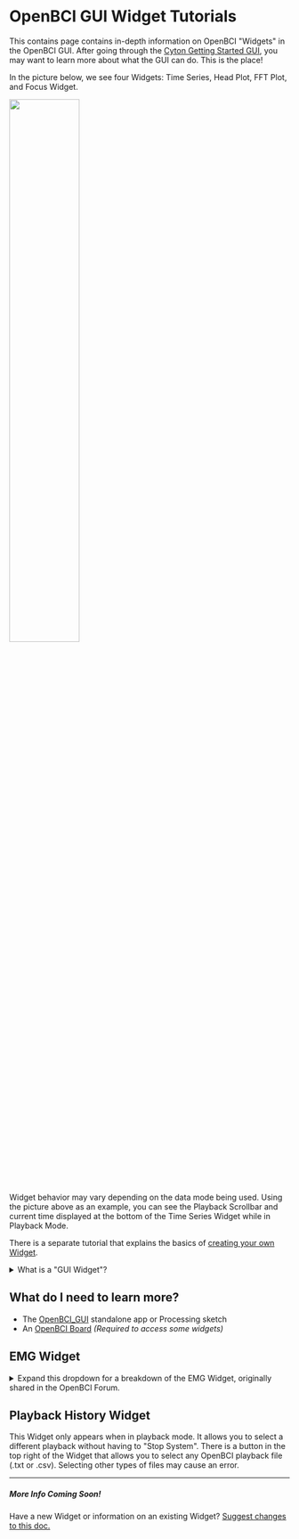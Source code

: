 # OpenBCI GUI Widget Tutorials

This contains page contains in-depth information on OpenBCI "Widgets" in the OpenBCI GUI. After going through the [Cyton Getting Started GUI](https://docs.openbci.com/Tutorials/01-Cyton_Getting%20Started_Guidem), you may want to learn more about what the GUI can do. This is the place!

In the picture below, we see four Widgets: Time Series, Head Plot, FFT Plot, and Focus Widget.

<img src="https://github.com/OpenBCI/Docs/blob/master/assets/images/GUI-V4-Screenshot.jpg?raw=true" width="50%">

Widget behavior may vary depending on the data mode being used. Using the picture above as an example, you can see the Playback Scrollbar and current time displayed at the bottom of the Time Series Widget while in Playback Mode.

There is a separate tutorial that explains the basics of [creating your own Widget](https://docs.openbci.com/Tutorials/16-Custom_Widgets).

<details><summary> What is a "GUI Widget"?</summary><br>

#### What is a GUI Widget?

GUI widgets are the mini tools that fit into the OpenBCI GUI's interface panes. Examples of GUI widgets include the Time Series, the FFT widget, the Networking widget, and so on. In the upper left hand corner of every widget there is a dropdown menu that lists all of the available widgets. If you click the dropdown and select a new widget from the dropdown, it will replace the widget that currently fills the container you are inside of. You can rearrange the layout of the widget containers by clicking the "Layout" button in the upper righthand side of the GUI. The FFT widget is pictured below.

![image](../assets/images/fftWidget.png)

</details>

## What do I need to learn more?
- The [OpenBCI_GUI](https://github.com/OpenBCI/OpenBCI_GUI/releases/latest) standalone app or Processing sketch
- An [OpenBCI Board](https://shop.openbci.com/collections/frontpage) *(Required to access some widgets)*

## EMG Widget

<details><summary> Expand this dropdown for a breakdown of the EMG Widget, originally shared in the OpenBCI Forum.</summary><br>

**In a nutshell, we are trying to map the current flex of a muscle into the "comfortable flex range" of said muscle, and then represent that as a decimal between 0 and 1.** Having the normalized value is nice because then you can apply it as scalar to any other variable, allowing for a pseudo-analog mapping of the strength of any muscle flex to an arbitrary output. In theory, if you relax, the value will be 0, and if you flex, the value will go to 1. The current EMG strength is a collection of raw voltage values averaged (or smoothed) over a known window of time. The bigger the window your averaging over, the smoother the data.

We establish an upper threshold (the outer dark blue circle of the circular visualizer) and a lower threshold (the inner dark blue circle) for the constantly updating "comfortable EMG range." Then we're mapping the current EMG (the filled circle that matches the color of the channel) value between the upper and lower thresholds. This pseudo-analog mapped value is represented more clearly in the bar graph off to the right of each channel's circular visualizer. The upper threshold is constantly creeping downwards and lower threshold is constantly creeping upwards until they get the Min ΔuV away from one another. This ensures that the overall system never creates an upper/lower flex range that is too big to influence with a muscle flex. The drop-downs of the widget are designed to allow you to tweak the various parameters of this relationship.

There are 4 drop-downs giving us control over 4 parameters: 
1) **Smooth**
2) **uV Limit** 
3) **Creep** 
4) **Min ΔuV**

#### Smooth: 
This is the size of the window. If we set this value at the smallest setting of 0.01 seconds (ie lowering the smooth value), our data will be very jittery but responsive. Alternatively, if we increase the smooth and set our window to 2.0 seconds, the output will be very smooth but not as responsive.

#### uV Limit: 
This is a cutoff point for an allowable uV value in any individual data block. Any uV values above this number will be chopped off, and set to this upper uV limit. This is to prevent crazy big blips in the data from substantially distorting the average. Sometimes dropped packets and rapid body movements can great large spikes that don't correlate to muscle activity. This helps account for those issues.

#### Creep: 
This value indicates how quickly the upper uV limit creeps downward and how quickly the lower limit creeps upward. Notice that by adjusting this value, the upper threshold and lower threshold rings will creep inwards more quickly. I prefer this to be slow. If this is too fast and we wait too long between muscle activations, the upper threshold will have crept very close to the lower threshold and the system will be hyper sensitive. This can certainly be improved with a smarter algorithm.

#### Min ΔuV: 
This value sets the minimum voltage range between the upper threshold and lower threshold. The upper threshold and lower threshold cannot get any closer than this. By making this value bigger, you will have to flex harder to go from 0 to 100% flex, after the thresholds have crept as close as they will get to one another (aka Min ΔuV).

</details>


## Playback History Widget

This Widget only appears when in playback mode. It allows you to select a different playback without having to "Stop System". There is a button in the top right of the Widget that allows you to select any OpenBCI playback file (.txt or .csv). Selecting other types of files may cause an error.
___

##### More Info Coming Soon!

Have a new Widget or information on an existing Widget? [Suggest changes to this doc.](https://github.com/OpenBCI/Docs/edit/master/OpenBCI%20Software/01-OpenBCI_GUI.md)